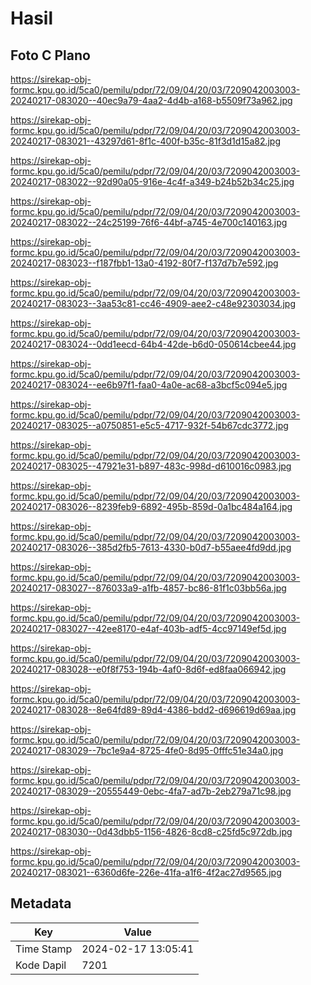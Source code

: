 # Hasil

## Foto C Plano

https://sirekap-obj-formc.kpu.go.id/5ca0/pemilu/pdpr/72/09/04/20/03/7209042003003-20240217-083020--40ec9a79-4aa2-4d4b-a168-b5509f73a962.jpg

https://sirekap-obj-formc.kpu.go.id/5ca0/pemilu/pdpr/72/09/04/20/03/7209042003003-20240217-083021--43297d61-8f1c-400f-b35c-81f3d1d15a82.jpg

https://sirekap-obj-formc.kpu.go.id/5ca0/pemilu/pdpr/72/09/04/20/03/7209042003003-20240217-083022--92d90a05-916e-4c4f-a349-b24b52b34c25.jpg

https://sirekap-obj-formc.kpu.go.id/5ca0/pemilu/pdpr/72/09/04/20/03/7209042003003-20240217-083022--24c25199-76f6-44bf-a745-4e700c140163.jpg

https://sirekap-obj-formc.kpu.go.id/5ca0/pemilu/pdpr/72/09/04/20/03/7209042003003-20240217-083023--f187fbb1-13a0-4192-80f7-f137d7b7e592.jpg

https://sirekap-obj-formc.kpu.go.id/5ca0/pemilu/pdpr/72/09/04/20/03/7209042003003-20240217-083023--3aa53c81-cc46-4909-aee2-c48e92303034.jpg

https://sirekap-obj-formc.kpu.go.id/5ca0/pemilu/pdpr/72/09/04/20/03/7209042003003-20240217-083024--0dd1eecd-64b4-42de-b6d0-050614cbee44.jpg

https://sirekap-obj-formc.kpu.go.id/5ca0/pemilu/pdpr/72/09/04/20/03/7209042003003-20240217-083024--ee6b97f1-faa0-4a0e-ac68-a3bcf5c094e5.jpg

https://sirekap-obj-formc.kpu.go.id/5ca0/pemilu/pdpr/72/09/04/20/03/7209042003003-20240217-083025--a0750851-e5c5-4717-932f-54b67cdc3772.jpg

https://sirekap-obj-formc.kpu.go.id/5ca0/pemilu/pdpr/72/09/04/20/03/7209042003003-20240217-083025--47921e31-b897-483c-998d-d610016c0983.jpg

https://sirekap-obj-formc.kpu.go.id/5ca0/pemilu/pdpr/72/09/04/20/03/7209042003003-20240217-083026--8239feb9-6892-495b-859d-0a1bc484a164.jpg

https://sirekap-obj-formc.kpu.go.id/5ca0/pemilu/pdpr/72/09/04/20/03/7209042003003-20240217-083026--385d2fb5-7613-4330-b0d7-b55aee4fd9dd.jpg

https://sirekap-obj-formc.kpu.go.id/5ca0/pemilu/pdpr/72/09/04/20/03/7209042003003-20240217-083027--876033a9-a1fb-4857-bc86-81f1c03bb56a.jpg

https://sirekap-obj-formc.kpu.go.id/5ca0/pemilu/pdpr/72/09/04/20/03/7209042003003-20240217-083027--42ee8170-e4af-403b-adf5-4cc97149ef5d.jpg

https://sirekap-obj-formc.kpu.go.id/5ca0/pemilu/pdpr/72/09/04/20/03/7209042003003-20240217-083028--e0f8f753-194b-4af0-8d6f-ed8faa066942.jpg

https://sirekap-obj-formc.kpu.go.id/5ca0/pemilu/pdpr/72/09/04/20/03/7209042003003-20240217-083028--8e64fd89-89d4-4386-bdd2-d696619d69aa.jpg

https://sirekap-obj-formc.kpu.go.id/5ca0/pemilu/pdpr/72/09/04/20/03/7209042003003-20240217-083029--7bc1e9a4-8725-4fe0-8d95-0fffc51e34a0.jpg

https://sirekap-obj-formc.kpu.go.id/5ca0/pemilu/pdpr/72/09/04/20/03/7209042003003-20240217-083029--20555449-0ebc-4fa7-ad7b-2eb279a71c98.jpg

https://sirekap-obj-formc.kpu.go.id/5ca0/pemilu/pdpr/72/09/04/20/03/7209042003003-20240217-083030--0d43dbb5-1156-4826-8cd8-c25fd5c972db.jpg

https://sirekap-obj-formc.kpu.go.id/5ca0/pemilu/pdpr/72/09/04/20/03/7209042003003-20240217-083021--6360d6fe-226e-41fa-a1f6-4f2ac27d9565.jpg


## Metadata

| Key        | Value               |
| ---------- | ------------------- |
| Time Stamp | 2024-02-17 13:05:41 |
| Kode Dapil | 7201                |



